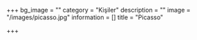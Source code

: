 +++
bg_image = ""
category = "Kişiler"
description = ""
image = "/images/picasso.jpg"
information = []
title = "Picasso"

+++
